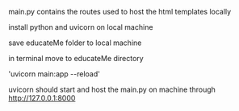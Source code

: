 main.py contains the routes used to host the html templates locally

install python and uvicorn on local machine

save educateMe folder to local machine

in terminal move to educateMe directory

'uvicorn main:app --reload'

uvicorn should start and host the main.py on machine through http://127.0.0.1:8000

